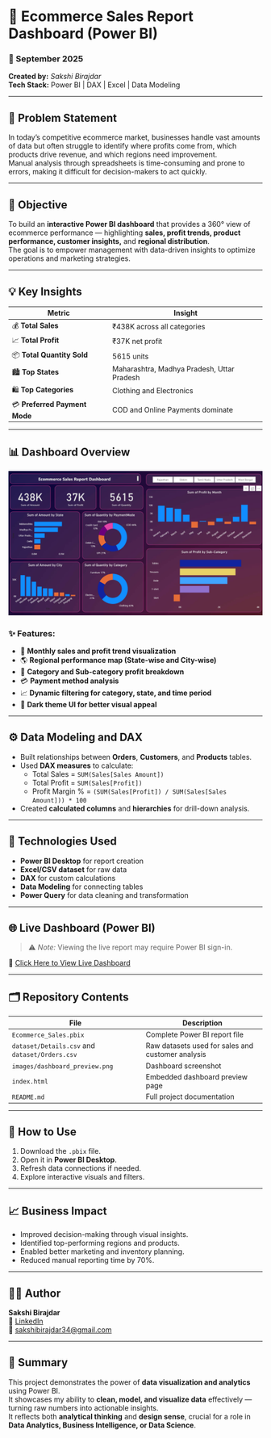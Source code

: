 # 🛒 Ecommerce Sales Report Dashboard (Power BI)

### 📅 September 2025  
**Created by:** *Sakshi Birajdar*  
**Tech Stack:** Power BI | DAX | Excel | Data Modeling

---

## 🧩 Problem Statement

In today’s competitive ecommerce market, businesses handle vast amounts of data but often struggle to identify where profits come from, which products drive revenue, and which regions need improvement.  
Manual analysis through spreadsheets is time-consuming and prone to errors, making it difficult for decision-makers to act quickly.

---

## 🎯 Objective

To build an **interactive Power BI dashboard** that provides a 360° view of ecommerce performance — highlighting **sales, profit trends, product performance, customer insights,** and **regional distribution**.  
The goal is to empower management with data-driven insights to optimize operations and marketing strategies.

---

## 💡 Key Insights

| Metric | Insight |
|--------|----------|
| 💰 **Total Sales** | ₹438K across all categories |
| 📈 **Total Profit** | ₹37K net profit |
| 📦 **Total Quantity Sold** | 5615 units |
| 🏙️ **Top States** | Maharashtra, Madhya Pradesh, Uttar Pradesh |
| 🛍️ **Top Categories** | Clothing and Electronics |
| 💳 **Preferred Payment Mode** | COD and Online Payments dominate |

---

## 📊 Dashboard Overview

![Dashboard Preview](images/Dashboard.png)

### ✨ Features:
- 📅 **Monthly sales and profit trend visualization**
- 🌎 **Regional performance map (State-wise and City-wise)**
- 🛒 **Category and Sub-category profit breakdown**
- 💳 **Payment method analysis**
- 📈 **Dynamic filtering for category, state, and time period**
- 🎨 **Dark theme UI for better visual appeal**

---

## ⚙️ Data Modeling and DAX
- Built relationships between **Orders**, **Customers**, and **Products** tables.
- Used **DAX measures** to calculate:
  - Total Sales = `SUM(Sales[Sales Amount])`
  - Total Profit = `SUM(Sales[Profit])`
  - Profit Margin % = `(SUM(Sales[Profit]) / SUM(Sales[Sales Amount])) * 100`
- Created **calculated columns** and **hierarchies** for drill-down analysis.

---

## 🧠 Technologies Used
- **Power BI Desktop** for report creation  
- **Excel/CSV dataset** for raw data  
- **DAX** for custom calculations  
- **Data Modeling** for connecting tables  
- **Power Query** for data cleaning and transformation

---

## 🌐 Live Dashboard (Power BI)
> ⚠️ *Note:* Viewing the live report may require Power BI sign-in.  

🔗 [Click Here to View Live Dashboard](https://app.powerbi.com/reportEmbed?reportId=ff1d8c0a-a75e-44d5-8626-687f00aecd72&autoAuth=true&ctid=2cb2cd12-f37c-4925-afc3-6612bc1db607)

---

## 🗂️ Repository Contents

| File | Description |
|------|--------------|
| `Ecommerce_Sales.pbix` | Complete Power BI report file |
| `dataset/Details.csv` and `dataset/Orders.csv` | Raw datasets used for sales and customer analysis |
| `images/dashboard_preview.png` | Dashboard screenshot |
| `index.html` | Embedded dashboard preview page |
| `README.md` | Full project documentation |

---

## 🚀 How to Use
1. Download the `.pbix` file.  
2. Open it in **Power BI Desktop**.  
3. Refresh data connections if needed.  
4. Explore interactive visuals and filters.

---

## 📈 Business Impact
- Improved decision-making through visual insights.  
- Identified top-performing regions and products.  
- Enabled better marketing and inventory planning.  
- Reduced manual reporting time by 70%.  

---

## 👩‍💻 Author

**Sakshi Birajdar**  
💼 [LinkedIn](https://www.linkedin.com/in/your-linkedin-url)  
📧 sakshibirajdar34@gmail.com  

---

## 🏁 Summary
This project demonstrates the power of **data visualization and analytics** using Power BI.  
It showcases my ability to **clean, model, and visualize data** effectively — turning raw numbers into actionable insights.  
It reflects both **analytical thinking** and **design sense**, crucial for a role in **Data Analytics, Business Intelligence, or Data Science**.
